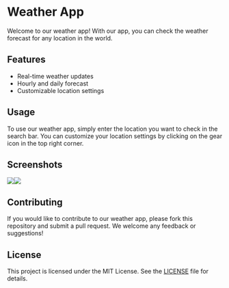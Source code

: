 <!DOCTYPE html>
<html lang="en">
<head>
    <meta charset="UTF-8">
</head>
<body>
    <h1>Weather App</h1>
    <p>Welcome to our weather app! With our app, you can check the weather forecast for any location in the world.</p>
    <h2>Features</h2>
    <ul>
        <li>Real-time weather updates</li>
        <li>Hourly and daily forecast</li>
        <li>Customizable location settings</li>
    </ul>
    <h2>Usage</h2>
    <p>To use our weather app, simply enter the location you want to check in the search bar. You can customize your location settings by clicking on the gear icon in the top right corner.</p>
    <h2>Screenshots</h2>
    <img src="HomePage"><img src="Demo">
    <h2>Contributing</h2>
    <p>If you would like to contribute to our weather app, please fork this repository and submit a pull request. We welcome any feedback or suggestions!</p>
    <h2>License</h2>
    <p>This project is licensed under the MIT License. See the <a href="LICENSE">LICENSE</a> file for details.</p>
</body>
</html>
